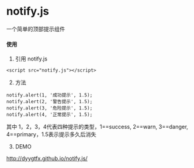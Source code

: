 # notify.js
一个简单的顶部提示组件

#### 使用

1. 引用 notify.js

```
<script src="notify.js"></script>
```

2. 方法

```
notify.alert(1, '成功提示', 1.5);
notify.alert(2, '警告提示', 1.5);
notify.alert(3, '危险提示', 1.5);
notify.alert(4, '正常提示', 1.5);
```
其中 1，2，3，4代表四种提示的类型，1==success, 2==warn, 3==danger, 4==primary，1.5表示提示多久后消失

3. DEMO

http://dyygtfx.github.io/notify.js/
